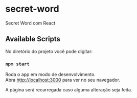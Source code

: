 # secret-word
Secret Word com React

## Available Scripts

No diretório do projeto você pode digitar:

### `npm start`

Roda o app em modo de desenvolvimento.\
Abra [http://localhost:3000](http://localhost:3000) para ver no seu navegador.

A página será recarregada caso alguma alteração seja feita.

